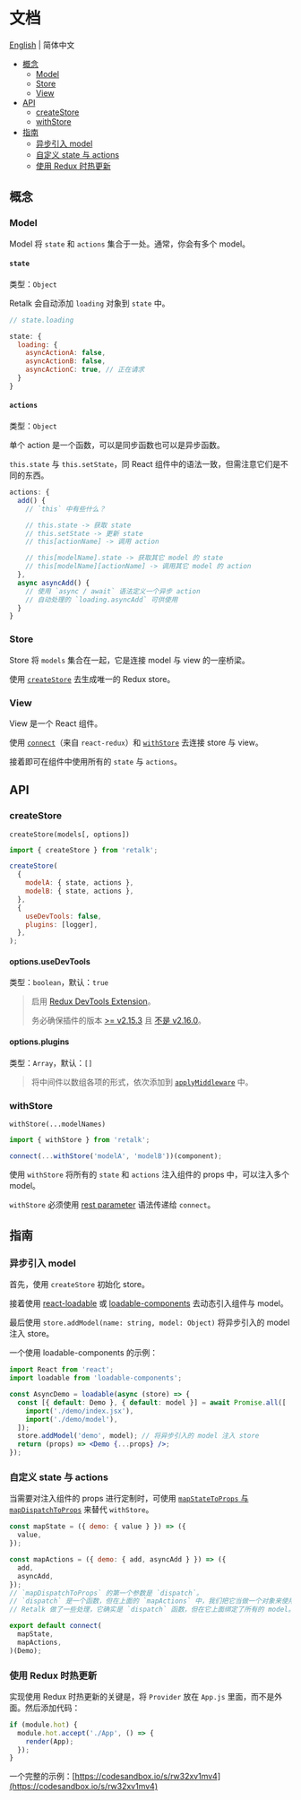 # 文档

[English](./DOCUMENTATION.md) | 简体中文

- [概念](#概念)
  - [Model](#model)
  - [Store](#store)
  - [View](#view)
- [API](#api)
  - [createStore](#createstore)
  - [withStore](#withstore)
- [指南](#指南)
  - [异步引入 model](#异步引入-model)
  - [自定义 state 与 actions](#自定义-state-与-actions)
  - [使用 Redux 时热更新](#使用-redux-时热更新)

## 概念

### Model

Model 将 `state` 和 `actions` 集合于一处。通常，你会有多个 model。

#### `state`

类型：`Object`

Retalk 会自动添加 `loading` 对象到 `state` 中。

```js
// state.loading

state: {
  loading: {
    asyncActionA: false,
    asyncActionB: false,
    asyncActionC: true, // 正在请求
  }
}
```

#### `actions`

类型：`Object`

单个 action 是一个函数，可以是同步函数也可以是异步函数。

`this.state` 与 `this.setState`，同 React 组件中的语法一致，但需注意它们是不同的东西。

```js
actions: {
  add() {
    // `this` 中有些什么？

    // this.state -> 获取 state
    // this.setState -> 更新 state
    // this[actionName] -> 调用 action

    // this[modelName].state -> 获取其它 model 的 state
    // this[modelName][actionName] -> 调用其它 model 的 action
  },
  async asyncAdd() {
    // 使用 `async / await` 语法定义一个异步 action
    // 自动处理的 `loading.asyncAdd` 可供使用
  }
}
```

### Store

Store 将 `models` 集合在一起，它是连接 model 与 view 的一座桥梁。

使用 [`createStore`](#createstore) 去生成唯一的 Redux store。

### View

View 是一个 React 组件。

使用 [`connect`](https://react-redux.js.org/introduction/quick-start#provider-and-connect)（来自 `react-redux`）和 [`withStore`](#withstore) 去连接 store 与 view。

接着即可在组件中使用所有的 `state` 与 `actions`。

## API

### createStore

`createStore(models[, options])`

```js
import { createStore } from 'retalk';

createStore(
  {
    modelA: { state, actions },
    modelB: { state, actions },
  },
  {
    useDevTools: false,
    plugins: [logger],
  },
);
```

#### options.useDevTools

类型：`boolean`，默认：`true`

> 启用 [Redux DevTools Extension](https://github.com/zalmoxisus/redux-devtools-extension)。
>
> 务必确保插件的版本 [>= v2.15.3](https://github.com/reduxjs/redux/issues/2943) 且 [不是 v2.16.0](https://stackoverflow.com/a/53512072/6919133)。

#### options.plugins

类型：`Array`，默认：`[]`

> 将中间件以数组各项的形式，依次添加到 [`applyMiddleware`](https://redux.js.org/api/applymiddleware) 中。

### withStore

`withStore(...modelNames)`

```js
import { withStore } from 'retalk';

connect(...withStore('modelA', 'modelB'))(component);
```

使用 `withStore` 将所有的 `state` 和 `actions` 注入组件的 props 中，可以注入多个 model。

`withStore` 必须使用 [rest parameter](https://developer.mozilla.org/en-US/docs/Web/JavaScript/Reference/Functions/rest_parameters) 语法传递给 `connect`。

## 指南

### 异步引入 model

首先，使用 `createStore` 初始化 store。

接着使用 [react-loadable](https://github.com/jamiebuilds/react-loadable#loading-multiple-resources) 或 [loadable-components](https://github.com/smooth-code/loadable-components/#loading-multiple-resources-in-parallel) 去动态引入组件与 model。

最后使用 `store.addModel(name: string, model: Object)` 将异步引入的 model 注入 store。

一个使用 loadable-components 的示例：

```jsx
import React from 'react';
import loadable from 'loadable-components';

const AsyncDemo = loadable(async (store) => {
  const [{ default: Demo }, { default: model }] = await Promise.all([
    import('./demo/index.jsx'),
    import('./demo/model'),
  ]);
  store.addModel('demo', model); // 将异步引入的 model 注入 store
  return (props) => <Demo {...props} />;
});
```

### 自定义 state 与 actions

当需要对注入组件的 props 进行定制时，可使用 [`mapStateToProps` 与 `mapDispatchToProps`](https://github.com/reduxjs/react-redux/blob/master/docs/api.md#arguments) 来替代 `withStore`。

```jsx
const mapState = ({ demo: { value } }) => ({
  value,
});

const mapActions = ({ demo: { add, asyncAdd } }) => ({
  add,
  asyncAdd,
});
// `mapDispatchToProps` 的第一个参数是 `dispatch`。
// `dispatch` 是一个函数，但在上面的 `mapActions` 中，我们把它当做一个对象来使用。
// Retalk 做了一些处理，它确实是 `dispatch` 函数，但在它上面绑定了所有的 model。

export default connect(
  mapState,
  mapActions,
)(Demo);
```

### 使用 Redux 时热更新

实现使用 Redux 时热更新的关键是，将 `Provider` 放在 `App.js` 里面，而不是外面。然后添加代码：

```js
if (module.hot) {
  module.hot.accept('./App', () => {
    render(App);
  });
}
```

一个完整的示例：[https://codesandbox.io/s/rw32xv1mv4](https://codesandbox.io/s/rw32xv1mv4)
